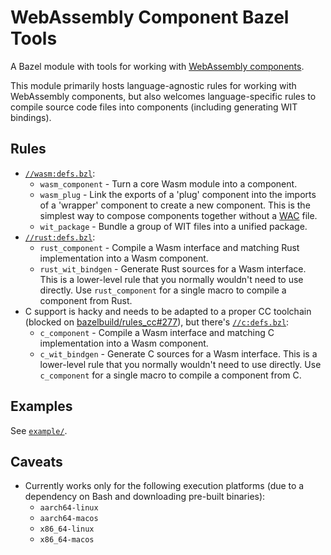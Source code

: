 # WebAssembly Component Bazel Tools

A Bazel module with tools
for working with [WebAssembly components](https://component-model.bytecodealliance.org/).

This module primarily hosts
language-agnostic rules for working with WebAssembly components,
but also welcomes language-specific rules to compile source code files into components
(including generating WIT bindings).

## Rules

- [`//wasm:defs.bzl`](wasm.bzl):
  * `wasm_component` - Turn a core Wasm module into a component.
  * `wasm_plug` - Link the exports of a 'plug' component
    into the imports of a 'wrapper' component to create a new component.
    This is the simplest way to compose components together
    without a [WAC](https://github.com/bytecodealliance/wac) file.
  * `wit_package` - Bundle a group of WIT files into a unified package.
- [`//rust:defs.bzl`](rust.bzl):
  * `rust_component` - Compile a Wasm interface and matching Rust implementation
    into a Wasm component.
  * `rust_wit_bindgen` - Generate Rust sources for a Wasm interface.
    This is a lower-level rule that you normally wouldn't need to use directly.
    Use `rust_component` for a single macro to compile a component from Rust.
- C support is hacky and needs to be adapted to a proper CC toolchain
  (blocked on [bazelbuild/rules_cc#277](https://github.com/bazelbuild/rules_cc/issues/277)),
  but there's [`//c:defs.bzl`](c.bzl):
  * `c_component` - Compile a Wasm interface and matching C implementation
    into a Wasm component.
  * `c_wit_bindgen` - Generate C sources for a Wasm interface.
    This is a lower-level rule that you normally wouldn't need to use directly.
    Use `c_component` for a single macro to compile a component from C.

## Examples

See [`example/`](example/).

## Caveats

- Currently works only for the following execution platforms
  (due to a dependency on Bash and downloading pre-built binaries):
  * `aarch64-linux`
  * `aarch64-macos`
  * `x86_64-linux`
  * `x86_64-macos`
